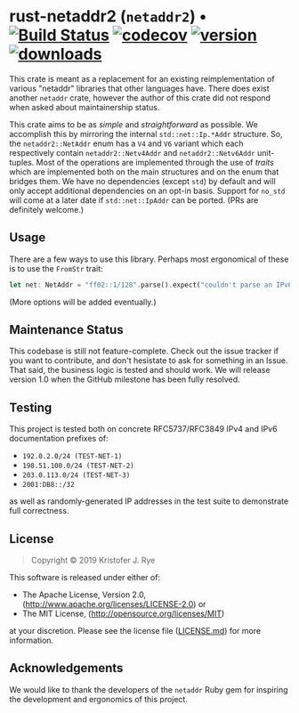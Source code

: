 # rust-netaddr2 (`netaddr2`) &bull; [![Build Status](https://travis-ci.org/rye/rust-netaddr2.svg?branch=master)](https://travis-ci.org/rye/rust-netaddr2) [![codecov](https://codecov.io/gh/rye/rust-netaddr2/branch/master/graph/badge.svg)](https://codecov.io/gh/rye/rust-netaddr2) [![version](https://img.shields.io/crates/v/netaddr2)](https://crates.io/crates/netaddr2) [![downloads](https://img.shields.io/crates/d/netaddr2)](https://crates.io/crates/netaddr2)

This crate is meant as a replacement for an existing reimplementation of various "netaddr" libraries that other languages have.
There does exist another `netaddr` crate, however the author of this crate did not respond when asked about maintainership status.

This crate aims to be as _simple_ and _straightforward_ as possible.
We accomplish this by mirroring the internal `std::net::Ip.*Addr` structure.
So, the `netaddr2::NetAddr` enum has a `V4` and `V6` variant which each respectively contain `netaddr2::Netv4Addr` and `netaddr2::Netv6Addr` unit-tuples.
Most of the operations are implemented through the use of _traits_ which are implemented both on the main structures and on the enum that bridges them.
We have no dependencies (except `std`) by default and will only accept additional dependencies on an opt-in basis.
Support for `no_std` will come at a later date if `std::net::IpAddr` can be ported.
(PRs are definitely welcome.)

## Usage

There are a few ways to use this library.
Perhaps most ergonomical of these is to use the `FromStr` trait:

```rust
let net: NetAddr = "ff02::1/128".parse().expect("couldn't parse an IPv6 address");
```

(More options will be added eventually.)

## Maintenance Status

This codebase is still not feature-complete.
Check out the issue tracker if you want to contribute, and don't hesistate to ask for something in an Issue.
That said, the business logic is tested and should work.
We will release version 1.0 when the GitHub milestone has been fully resolved.

## Testing

This project is tested both on concrete RFC5737/RFC3849 IPv4 and IPv6 documentation prefixes of:

- `192.0.2.0/24 (TEST-NET-1)`
- `198.51.100.0/24 (TEST-NET-2)`
- `203.0.113.0/24 (TEST-NET-3)`
- `2001:DB8::/32`

as well as randomly-generated IP addresses in the test suite to demonstrate full correctness.

## License

> Copyright &copy; 2019 Kristofer J. Rye

This software is released under either of:

- The Apache License, Version 2.0, (http://www.apache.org/licenses/LICENSE-2.0) or
- The MIT License, (http://opensource.org/licenses/MIT)

at your discretion.
Please see the license file ([LICENSE.md](LICENSE.md)) for more information.


## Acknowledgements

We would like to thank the developers of the `netaddr` Ruby gem for inspiring the development and ergonomics of this project.
